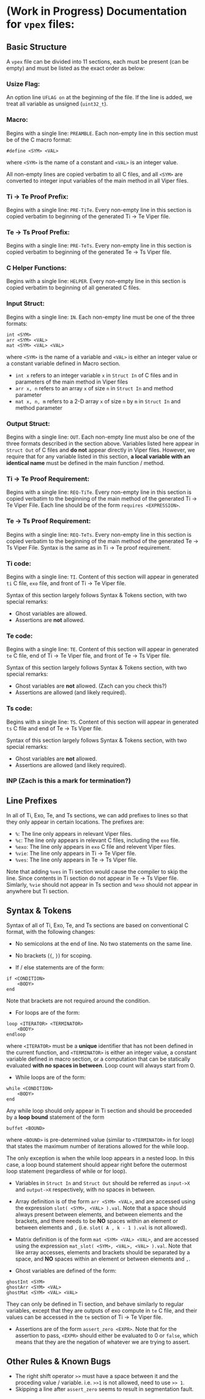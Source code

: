 # (Work in Progress) Documentation for `vpex` files:

## Basic Structure
A `vpex` file can be divided into 11 sections, each must be present (can be empty) and must be listed as the exact order as below:

### Usize Flag:
An option line `UFLAG on` at the beginning of the file. If the line is added, we treat all variable as unsigned (`uint32_t`).

### Macro:
Begins with a single line: `PREAMBLE`. Each non-empty line in this section must be of the C macro format:
```
#define <SYM> <VAL>
```
where `<SYM>` is the name of a constant and `<VAL>` is an integer value.

All non-empty lines are copied verbatim to all C files, and all `<SYM>` are converted to integer input variables of the main method in all Viper files.

### Ti &rarr; Te Proof Prefix:
Begins with a single line: `PRE-TiTe`. Every non-empty line in this section is copied verbatim to beginning of the generated Ti &rarr; Te Viper file.

### Te &rarr; Ts Proof Prefix:
Begins with a single line: `PRE-TeTs`. Every non-empty line in this section is copied verbatim to beginning of the generated Te &rarr; Ts Viper file.

### C Helper Functions:
Begins with a single line: `HELPER`. Every non-empty line in this section is copied verbatim to beginning of all generated C files.


### Input Struct:
Begins with a single line: `IN`. Each non-empty line must be one of the three formats:
```
int <SYM>
arr <SYM> <VAL>
mat <SYM> <VAL> <VAL>
```
where `<SYM>` is the name of a variable and `<VAL>` is either an integer value or a constant variable defined in Macro section.
* `int x` refers to an integer variable `x` in `Struct In` of C files and in parameters of the main method in Viper files
* `arr x, n` refers to an array `x` of size `n` in `Struct In` and method parameter
* `mat x, n, m` refers to a 2-D array `x` of size `n` by `m` in `Struct In` and method parameter

### Output Struct:
Begins with a single line: `OUT`. Each non-empty line must also be one of the three formats described in the section above. Variables listed here appear in `Struct Out` of C files and **do not** appear directly in Viper files. However, we require that for any variable listed in this section, **a local variable with an identical name** must be defined in the main function / method.

### Ti &rarr; Te Proof Requirement:
Begins with a single line: `REQ-TiTe`. Every non-empty line in this section is copied verbatim to the beginning of the main method of the generated Ti &rarr; Te Viper File. Each line should be of the form `requires <EXPRESSION>`.

### Te &rarr; Ts Proof Requirement:
Begins with a single line: `REQ-TeTs`. Every non-empty line in this section is copied verbatim to the beginning of the main method of the generated Te &rarr; Ts Viper File. Syntax is the same as in Ti &rarr; Te proof requirement.

### Ti code:
Begins with a single line: `TI`. Content of this section will appear in generated `ti` C file, `exo` file, and front of Ti &rarr; Te Viper file.

Syntax of this section largely follows Syntax & Tokens section, with two special remarks:
* Ghost variables are allowed.
* Assertions are **not** allowed.

### Te code:
Begins with a single line: `TE`. Content of this section will appear in generated `te` C file, end of Ti &rarr; Te Viper file, and front of Te &rarr; Ts Viper file.

Syntax of this section largely follows Syntax & Tokens section, with two special remarks:
* Ghost variables are **not** allowed. (Zach can you check this?)
* Assertions are allowed (and likely required).

### Ts code:
Begins with a single line: `TS`. Content of this section will appear in generated `ts` C file and end of Te &rarr; Ts Viper file.

Syntax of this section largely follows Syntax & Tokens section, with two special remarks:
* Ghost variables are **not** allowed.
* Assertions are allowed (and likely required).

### INP (Zach is this a mark for termination?)

## Line Prefixes
In all of Ti, Exo, Te, and Ts sections, we can add prefixes to lines so that they only appear in certain locations. The prefixes are:
* `%`: The line only appears in relevant Viper files.
* `%c`: The line only appears in relevant C files, including the `exo` file.
* `%exo`: The line only appears in `exo` C file and relevent Viper files.
* `%vie`: The line only appears in Ti &rarr; Te Viper file.
* `%ves`: The line only appears in Te &rarr; Ts Viper file.

Note that adding `%ves` in Ti section would cause the compiler to skip the line. Since contents in Ti section do not appear in Te &rarr; Ts Viper file. Simlarly, `%vie` should not appear in Ts section and `%exo` should not appear in anywhere but Ti section.

## Syntax & Tokens
Syntax of all of Ti, Exo, Te, and Ts sections are based on conventional C format, with the following changes:
* No semicolons at the end of line. No two statements on the same line.

* No brackets (`{`, `}`) for scoping. 

* If / else statements are of the form:
```
if <CONDITION>
    <BODY>
end
```
Note that brackets are not required around the condition.

* For loops are of the form:
```
loop <ITERATOR> <TERMINATOR>
    <BODY>
endloop
```
where `<ITERATOR>` must be a **unique** identifier that has not been defined in the current function, and `<TERMINATOR>` is either an integer value, a constant variable defined in macro section, or a computation that can be statically evaluated **with
no spaces in between**. Loop count will always start from 0.

* While loops are of the form:
```
while <CONDITION>
    <BODY>
end
```
Any while loop should only appear in Ti section and should be proceeded by a **loop bound** statement of the form
```
buffet <BOUND>
```
where `<BOUND>` is pre-determined value (similar to `<TERMINATOR>` in for loop) that states the maximum number of iterations allowed for the while loop.

The only exception is when the while loop appears in a nested loop. In this case, a loop bound statement should appear right
before the outermost loop statement (regardless of while or for loop).

* Variables in `Struct In` and `Struct Out` should be referred as `input->X` and `output->X` respectively, with no spaces in between.

* Array definition is of the form `arr <SYM> <VAL>`, and are accessed using the expression `slot( <SYM>, <VAL> ).val`. Note that a space should always present between elements, and between elements and the brackets, and there needs to be **NO** spaces within an element or between elements and `,` (i.e. `slot( A , k - 1 ).val` is not allowed).

* Matrix definition is of the form `mat <SYM> <VAL> <VAL>`, and are accessed using the expression `mat_slot( <SYM>, <VAL>, <VAL> ).val`. Note that like array accesses, elements and brackets should be separated by a space, and **NO** spaces within an element or between elements and `,`.

* Ghost variables are defined of the form:
```
ghostInt <SYM>
ghostArr <SYM> <VAL>
ghostMat <SYM> <VAL> <VAL>
```
They can only be defined in Ti section, and behave similarly to regular variables, except that they are outputs of exo compute in `te` C file, and their values can be accessed in the `te` section of Ti &rarr; Te Viper file.

* Assertions are of the form `assert_zero <EXPR>`. Note that for the assertion to pass, `<EXPR>` should either be evaluated to 0 or `false`, which means that they are the negation of whatever we are trying to assert.

## Other Rules & Known Bugs
* The right shift operator `>>` must have a space between it and the proceding value / variable. i.e. `>>1` is not allowed, need to use `>> 1`.
* Skipping a line after `assert_zero` seems to result in segmentation fault.